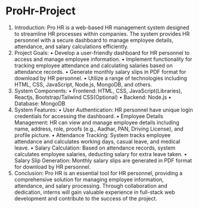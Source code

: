 # ProHr-Project

1. Introduction:
Pro HR is a web-based HR management system designed to streamline HR processes within companies. The system provides HR personnel with a secure dashboard to manage employee details, attendance, and salary calculations efficiently.
2. Project Goals:
•
Develop a user-friendly dashboard for HR personnel to access and manage employee information.
•
Implement functionality for tracking employee attendance and calculating salaries based on attendance records.
•
Generate monthly salary slips in PDF format for download by HR personnel.
•
Utilize a range of technologies including HTML, CSS, JavaScript, Node.js, MongoDB, and others.
3. System Components:
•
Frontend: HTML, CSS, JavaScript(Libraries), Reactjs, Bootstrap/Tailwind CSS(Optional)
•
Backend: Node.js
•
Database: MongoDB
4. System Features:
•
User Authentication: HR personnel have unique login credentials for accessing the dashboard.
•
Employee Details Management: HR can view and manage employee details including name, address, role, proofs (e.g., Aadhar, PAN, Driving License), and profile picture.
•
Attendance Tracking: System tracks employee attendance and calculates working days, casual leave, and medical leave.
•
Salary Calculation: Based on attendance records, system calculates employee salaries, deducting salary for extra leave taken.
•
Salary Slip Generation: Monthly salary slips are generated in PDF format for download by HR personnel.
5. Conclusion:
Pro HR is an essential tool for HR personnel, providing a comprehensive solution for managing employee information, attendance, and salary processing. Through collaboration and dedication, interns will gain valuable experience in full-stack web development and contribute to the success of the project.
